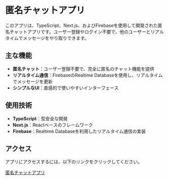 # 匿名チャットアプリ

このアプリは、TypeScript、Next.js、およびFirebaseを使用して開発された匿名チャットアプリです。ユーザー登録やログイン不要で、他のユーザーとリアルタイムでメッセージをやり取りできます。

## 主な機能
- **匿名チャット**：ユーザー登録不要で、完全に匿名のチャット機能を提供
- **リアルタイム通信**：FirebaseのRealtime Databaseを使用し、リアルタイムでメッセージを更新
- **シンプルなUI**：直感的で使いやすいインターフェース

## 使用技術
- **TypeScript**：型安全な開発
- **Next.js**：Reactベースのフレームワーク
- **Firebase**：Realtime Databaseを利用したリアルタイム通信の実装

## アクセス
アプリにアクセスするには、以下のリンクをクリックしてください。

[匿名チャットアプリ](https://anonymouschat-7t2d.vercel.app/)
